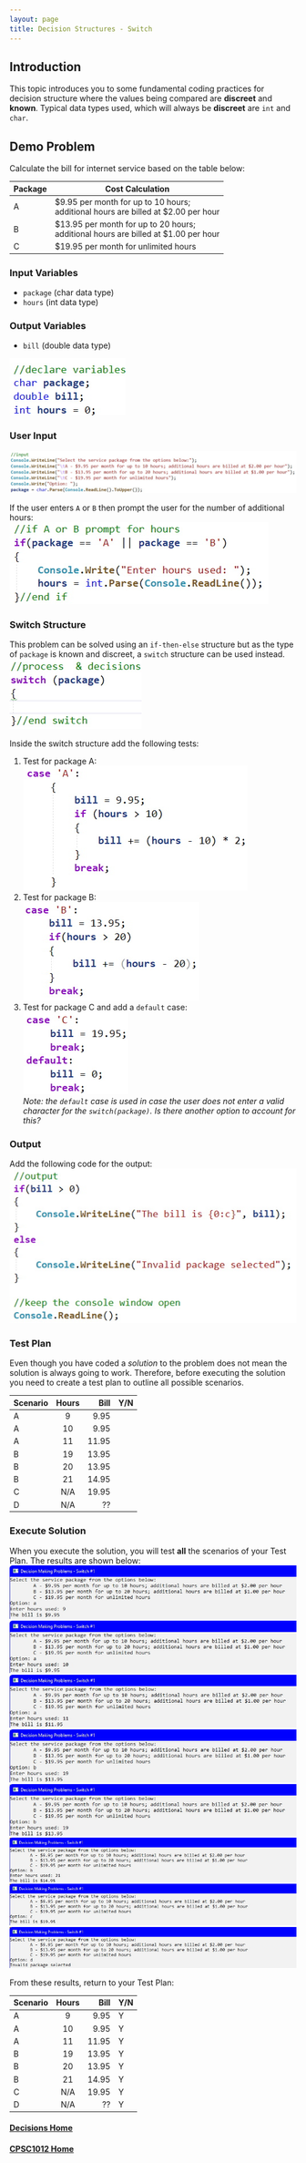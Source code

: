 ```yaml
---
layout: page
title: Decision Structures - Switch
---
```


## Introduction
This topic introduces you to some fundamental coding practices for decision structure where the values being compared are **discreet** and **known**. Typical data types used, which will always be **discreet** are `int` and `char`.

## Demo Problem
Calculate the bill for internet service based on the table below:

| Package | Cost Calculation |
| ------- | ---------------- |
| A | $9.95 per month for up to 10 hours;<br>additional hours are billed at $2.00 per hour |
| B | $13.95 per month for up to 20 hours;<br>additional hours are billed at $1.00 per hour |
| C | $19.95 per month for unlimited hours |

### Input Variables
*  `package` (char data type)
*  `hours` (int data type)

### Output Variables
*  `bill` (double data type)

![switch-demo-1](files/switch-demo-1.jpg)

### User Input
![switch-demo-2](files/switch-demo-2.jpg)

If the user enters `A` or `B` then prompt the user for the number of additional hours:<br>
![switch-demo-3](files/switch-demo-3.jpg)

### Switch Structure
This problem can be solved using an `if-then-else` structure but as the type of `package` is known and discreet, a `switch` structure can be used instead.<br>
![switch-demo-4](files/switch-demo-4.jpg)

Inside the switch structure add the following tests:
1. Test for package A:<br>
![switch-demo-5](files/switch-demo-5.jpg)
2. Test for package B:<br>
![switch-demo-6](files/switch-demo-6.jpg)
3. Test for package C and add a `default` case:<br>
![switch-demo-7](files/switch-demo-7.jpg)<br>
_Note: the `default` case is used in case the user does not enter a valid character for the `switch(package)`. Is there another option to account for this?_

### Output
Add the following code for the output:<br>
![switch-demo-8](files/switch-demo-8.jpg)

### Test Plan
Even though you have coded a _solution_ to the problem does not mean the solution is always going to work. Therefore, before executing the solution you need to create a test plan to outline all possible scenarios.

| Scenario | Hours | Bill | Y/N |
| -------- | :---: | ---: | --- |
| A | 9 | 9.95 |  |
| A | 10 | 9.95 |  |
| A | 11 | 11.95 |  |
| B | 19 | 13.95 |  |
| B | 20 | 13.95 |  |
| B | 21 | 14.95 |  |
| C | N/A | 19.95 |  |
| D | N/A| ?? |   |

### Execute Solution
When you execute the solution, you will test **all** the scenarios of your Test Plan. The results are shown below:<br>
![switch-demo-test-1](files/switch-demo-test-1.jpg)<br>
![switch-demo-test-2](files/switch-demo-test-2.jpg)<br>
![switch-demo-test-3](files/switch-demo-test-3.jpg)<br>
![switch-demo-test-4](files/switch-demo-test-4.jpg)<br>
![switch-demo-test-5](files/switch-demo-test-5.jpg)<br>
![switch-demo-test-6](files/switch-demo-test-6.jpg)<br>
![switch-demo-test-7](files/switch-demo-test-7.jpg)<br>
![switch-demo-test-8](files/switch-demo-test-8.jpg)

From these results, return to your Test Plan:

| Scenario | Hours | Bill | Y/N |
| -------- | :---: | ---: | --- |
| A | 9 | 9.95 | Y |
| A | 10 | 9.95 | Y |
| A | 11 | 11.95 | Y |
| B | 19 | 13.95 | Y |
| B | 20 | 13.95 | Y |
| B | 21 | 14.95 | Y |
| C | N/A | 19.95 | Y |
| D | N/A| ?? | Y |

#### [Decisions Home](index.md)
#### [CPSC1012 Home](../)